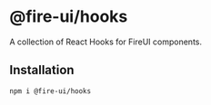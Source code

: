 # @fire-ui/hooks

A collection of React Hooks for FireUI components.

## Installation

```sh
npm i @fire-ui/hooks
```
